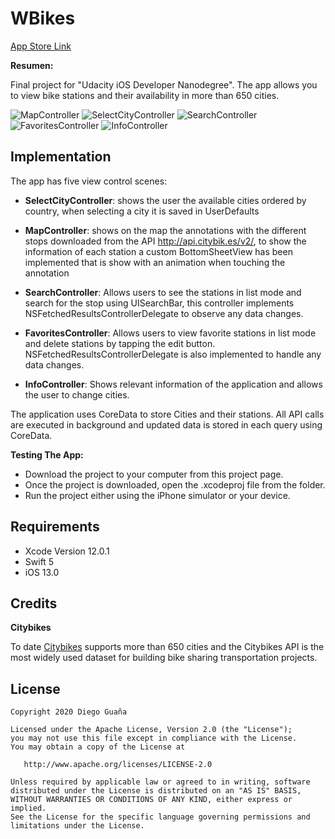 

# WBikes

[App Store Link](https://apps.apple.com/us/app/sharelink-pro/id1537276318)

**Resumen:**

Final project for "Udacity iOS Developer Nanodegree". The app allows you to view bike stations and their availability in more than 650 cities.

![MapController](https://raw.githubusercontent.com/diegulog/Wbikes/main/Screenshots/map-controller.png)
![SelectCityController](https://raw.githubusercontent.com/diegulog/Wbikes/main/Screenshots/select-city-controller.png)
![SearchController](https://raw.githubusercontent.com/diegulog/Wbikes/main/Screenshots/search-controller.png)
![FavoritesController](https://raw.githubusercontent.com/diegulog/Wbikes/main/Screenshots/favorite-controller.png)
![InfoController](https://raw.githubusercontent.com/diegulog/Wbikes/main/Screenshots/Info-controller.png)


## Implementation

The app has five view control scenes:

- **SelectCityController**: shows the user the available cities ordered by country, when selecting a city it is saved in UserDefaults

- **MapController**: shows on the map the annotations with the different stops downloaded from the API http://api.citybik.es/v2/, to show the information of each station a custom BottomSheetView has been implemented that is show with an animation when touching the annotation

- **SearchController**: Allows users to see the stations in list mode and search for the stop using UISearchBar, this controller implements NSFetchedResultsControllerDelegate to observe any data changes.

- **FavoritesController**: Allows users to view favorite stations in list mode and delete stations by tapping the edit button. NSFetchedResultsControllerDelegate is also implemented to handle any data changes.

- **InfoController**: Shows relevant information of the application and allows the user to change cities.


The application uses CoreData to store Cities and their stations. All API calls are executed in background and updated data is stored in each query using CoreData.


**Testing The App:**

* Download the project to your computer from this project page.
* Once the project is downloaded, open the .xcodeproj file from the folder.
* Run the project either using the iPhone simulator or your device.

## Requirements

 - Xcode Version 12.0.1
 - Swift 5 
 - iOS 13.0

## Credits

**Citybikes**

To date [Citybikes](https://citybik.es) supports more than 650 cities and the Citybikes API is the most widely used dataset for building bike sharing transportation projects.

## License

    Copyright 2020 Diego Guaña

    Licensed under the Apache License, Version 2.0 (the "License");
    you may not use this file except in compliance with the License.
    You may obtain a copy of the License at

       http://www.apache.org/licenses/LICENSE-2.0

    Unless required by applicable law or agreed to in writing, software
    distributed under the License is distributed on an "AS IS" BASIS,
    WITHOUT WARRANTIES OR CONDITIONS OF ANY KIND, either express or implied.
    See the License for the specific language governing permissions and
    limitations under the License.
